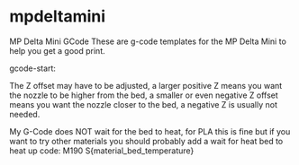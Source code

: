 # mpdeltamini
MP Delta Mini GCode
These are g-code templates for the MP Delta Mini to help you get a good print.

gcode-start:

The Z offset may have to be adjusted, a larger positive Z means you want the nozzle to be higher from the bed, a smaller or even negative Z offset means you want the nozzle closer to the bed, a negative Z is usually not needed.

My G-Code does NOT wait for the bed to heat, for PLA this is fine but if you want to try other materials you should probably add a wait for heat bed to heat up code: M190 S{material_bed_temperature}

